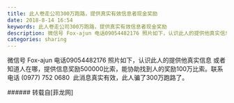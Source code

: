 ```yaml
---
title: 此人卷走公司300万跑路，提供真实有效信息者现金奖励
date: 2018-8-14 16:54
keywords: 此人卷走公司300万跑路，提供真实有效信息者现金奖励
description: 微信号 Fox-ajun 电话09054482176 照片如下，认识此人的提供他真实信息 或者知道人在哪，提供信息奖励500000比索，能协助找到人的奖励100万比索。联系电话 (0977) 752 0680  此消息真实有效，此人骗了300万跑路了。
categories: sharing
---
```

<td class="t_f" id="postmessage_1640273">

微信号 Fox-ajun 电话09054482176 照片如下，认识此人的提供他真实信息 或者知道人在哪，提供信息奖励500000比索，能协助找到人的奖励100万比索。联系电话 (0977) 752 0680  此消息真实有效，此人骗了300万跑路了。<br/>
</td>
###### 转载自[菲龙网]